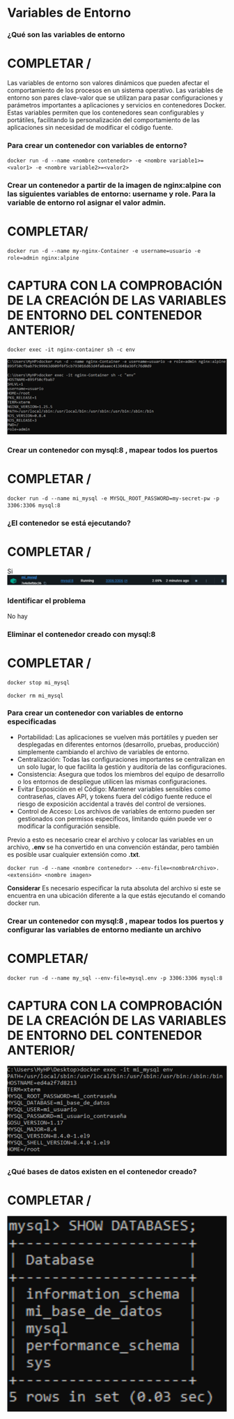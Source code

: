 # Variables de Entorno
### ¿Qué son las variables de entorno
# COMPLETAR /
Las variables de entorno son valores dinámicos que pueden afectar el comportamiento de los procesos en un sistema operativo. Las variables de entorno son pares clave-valor que se utilizan para pasar configuraciones y parámetros importantes a aplicaciones y servicios en contenedores Docker. Estas variables permiten que los contenedores sean configurables y portátiles, facilitando la personalización del comportamiento de las aplicaciones sin necesidad de modificar el código fuente.

### Para crear un contenedor con variables de entorno?

```
docker run -d --name <nombre contenedor> -e <nombre variable1>=<valor1> -e <nombre variable2>=<valor2>
```

### Crear un contenedor a partir de la imagen de nginx:alpine con las siguientes variables de entorno: username y role. Para la variable de entorno rol asignar el valor admin.

# COMPLETAR/
```
docker run -d --name my-nginx-Container -e username=usuario -e role=admin nginx:alpine
```
# CAPTURA CON LA COMPROBACIÓN DE LA CREACIÓN DE LAS VARIABLES DE ENTORNO DEL CONTENEDOR ANTERIOR/
```
docker exec -it nginx-container sh -c env
```
![Imagen](./img/Practica2_5.png)

### Crear un contenedor con mysql:8 , mapear todos los puertos
# COMPLETAR /
```
docker run -d --name mi_mysql -e MYSQL_ROOT_PASSWORD=my-secret-pw -p 3306:3306 mysql:8
```

### ¿El contenedor se está ejecutando?
# COMPLETAR /
Si
![Imagen](./img/Practica2_6.png)

### Identificar el problema
No hay

### Eliminar el contenedor creado con mysql:8 
# COMPLETAR /
```
docker stop mi_mysql
```

```
docker rm mi_mysql
```
### Para crear un contenedor con variables de entorno especificadas
- Portabilidad: Las aplicaciones se vuelven más portátiles y pueden ser desplegadas en diferentes entornos (desarrollo, pruebas, producción) simplemente cambiando el archivo de variables de entorno.
- Centralización: Todas las configuraciones importantes se centralizan en un solo lugar, lo que facilita la gestión y auditoría de las configuraciones.
- Consistencia: Asegura que todos los miembros del equipo de desarrollo o los entornos de despliegue utilicen las mismas configuraciones.
- Evitar Exposición en el Código: Mantener variables sensibles como contraseñas, claves API, y tokens fuera del código fuente reduce el riesgo de exposición accidental a través del control de versiones.
- Control de Acceso: Los archivos de variables de entorno pueden ser gestionados con permisos específicos, limitando quién puede ver o modificar la configuración sensible.

Previo a esto es necesario crear el archivo y colocar las variables en un archivo, **.env** se ha convertido en una convención estándar, pero también es posible usar cualquier extensión como **.txt**.
```
docker run -d --name <nombre contenedor> --env-file=<nombreArchivo>.<extensión> <nombre imagen>
```
**Considerar**
Es necesario especificar la ruta absoluta del archivo si este se encuentra en una ubicación diferente a la que estás ejecutando el comando docker run.

### Crear un contenedor con mysql:8 , mapear todos los puertos y configurar las variables de entorno mediante un archivo
# COMPLETAR/
```
docker run -d --name my_sql --env-file=mysql.env -p 3306:3306 mysql:8
```

# CAPTURA CON LA COMPROBACIÓN DE LA CREACIÓN DE LAS VARIABLES DE ENTORNO DEL CONTENEDOR ANTERIOR/
![Imagen](./img/Practica2_7.png)

### ¿Qué bases de datos existen en el contenedor creado?
# COMPLETAR /
![Imagen](./img/Practica2_8.png)

